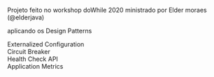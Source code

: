 Projeto feito no workshop doWhile 2020 ministrado por Elder moraes (@elderjava)

aplicando os Design Patterns<br/>

Externalized Configuration<br/>
Circuit Breaker<br/>
Health Check API<br/>
Application Metrics<br/>